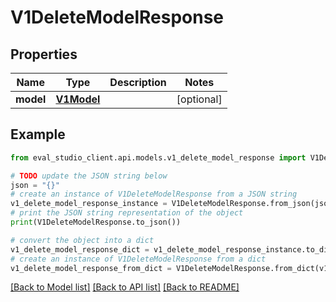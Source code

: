 # V1DeleteModelResponse


## Properties

Name | Type | Description | Notes
------------ | ------------- | ------------- | -------------
**model** | [**V1Model**](V1Model.md) |  | [optional] 

## Example

```python
from eval_studio_client.api.models.v1_delete_model_response import V1DeleteModelResponse

# TODO update the JSON string below
json = "{}"
# create an instance of V1DeleteModelResponse from a JSON string
v1_delete_model_response_instance = V1DeleteModelResponse.from_json(json)
# print the JSON string representation of the object
print(V1DeleteModelResponse.to_json())

# convert the object into a dict
v1_delete_model_response_dict = v1_delete_model_response_instance.to_dict()
# create an instance of V1DeleteModelResponse from a dict
v1_delete_model_response_from_dict = V1DeleteModelResponse.from_dict(v1_delete_model_response_dict)
```
[[Back to Model list]](../README.md#documentation-for-models) [[Back to API list]](../README.md#documentation-for-api-endpoints) [[Back to README]](../README.md)


